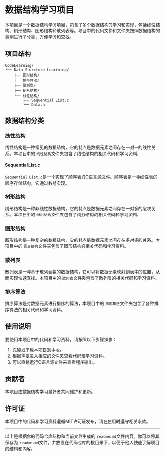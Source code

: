 # 数据结构学习项目

本项目是一个数据结构学习项目，包含了多个数据结构的学习和实现，包括线性结构、树形结构、图形结构和散列表等。项目中的代码文件和文件夹按照数据结构的类别进行了分类，方便学习和查找。

## 项目结构

```
CodeLearning/
└── Data Sturcture Learining/
    ├── 图形结构/
    ├── 排序算法/
    ├── 散列表/
    ├── 树形结构/
    └── 线性结构/
        ├── Sequential List.c
        └── Data.h
```

## 数据结构分类

### 线性结构

线性结构是一种常见的数据结构，它的特点是数据元素之间存在一对一的线性关系。本项目中的 `线性结构`文件夹包含了线性结构的相关代码和学习资料。

#### Sequential List.c

`Sequential List.c`是一个实现了顺序表的C语言源文件。顺序表是一种线性表的顺序存储结构，它通过数组实现。

### 树形结构

树形结构是一种非线性数据结构，它的特点是数据元素之间存在一对多的层次关系。本项目中的 `树形结构`文件夹包含了树形结构的相关代码和学习资料。

### 图形结构

图形结构是一种复杂的数据结构，它的特点是数据元素之间存在多对多的关系。本项目中的 `图形结构`文件夹包含了图形结构的相关代码和学习资料。

### 散列表

散列表是一种基于散列函数的数据结构，它可以将数据元素映射到表中的位置，从而实现快速查找。本项目中的 `散列表`文件夹包含了散列表的相关代码和学习资料。

### 排序算法

排序算法是对数据元素进行排序的算法，本项目中的 `排序算法`文件夹包含了各种排序算法的相关代码和学习资料。

## 使用说明

要使用本项目中的代码和学习资料，请按照以下步骤操作：

1. 克隆或下载本项目到本地。
2. 根据需要进入相应的文件夹查看代码和学习资料。
3. 可以直接运行C语言源文件来查看程序输出。

## 贡献者

本项目由数据结构学习爱好者共同维护和更新。

## 许可证

本项目中的代码和学习资料遵循MIT许可证发布，请在使用时遵守相关条款。

---

以上是根据你的代码仓库结构和当前文件生成的 `readme.md`文件内容。你可以将其保存为 `readme.md`文件，并放置在代码仓库的根目录下，以便于他人快速了解项目的结构和内容。
